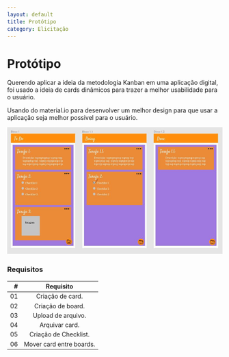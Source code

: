 ```yaml
---
layout: default
title: Protótipo
category: Elicitação
---
```


# Protótipo

Querendo aplicar a ideia da metodologia Kanban em uma aplicação digital, foi usado a ideia de cards dinâmicos para trazer a melhor usabilidade para o usuário.

Usando do material.io para desenvolver um melhor design para que usar a aplicação seja melhor possivel para o usuário.

![prototipo](imagens/prototipo/prototipo.jpg)

### Requisitos

| # | Requisito |
|  --: |   :-:  |
| 01 | Criação de card. |
| 02 | Criação de board. |
| 03 | Upload de arquivo. |
| 04 | Arquivar card. |
| 05 | Criação de Checklist. |
| 06 | Mover card entre boards. |